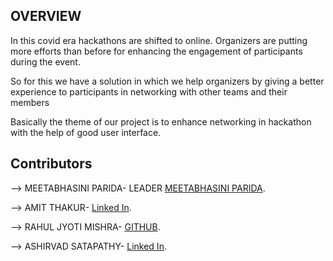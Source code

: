 ## OVERVIEW 

In this covid era hackathons are shifted to online.
Organizers are putting more efforts than before for enhancing the engagement of participants during the event.

So for this we have a solution in which we help organizers by giving a better experience to participants in networking with other teams and their members

Basically the theme of our project is to enhance networking in hackathon with the help of good user interface.

## Contributors

--> MEETABHASINI PARIDA- LEADER [MEETABHASINI PARIDA](https://duckduckgo.com).

--> AMIT THAKUR-  [Linked In](https://www.linkedin.com/in/amit-thakur-a2321b154).

--> RAHUL JYOTI MISHRA- [GITHUB](#).

--> ASHIRVAD SATAPATHY- [Linked In](https://www.linkedin.com/in/ashirvad-satapathy-2291961b7/).

